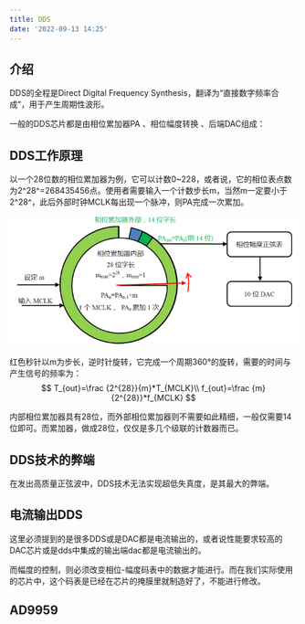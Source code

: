 ```yaml
---
title: DDS
date: '2022-09-13 14:25'
---
```


## 介绍

DDS的全程是Direct Digital Frequency Synthesis，翻译为“直接数字频率合成”，用于产生周期性波形。

一般的DDS芯片都是由相位累加器PA 、相位幅度转换 、后端DAC组成：

## DDS工作原理

以一个28位数的相位累加器为例，它可以计数0~228，或者说，它的相位表点数为2^28^=268435456点。使用者需要输入一个计数步长m，当然m一定要小于2^28^，此后外部时钟MCLK每出现一个脉冲，则PA完成一次累加。

![image-20220914183811589](./DDS.assets/image-20220914183811589.png)

红色秒针以m为步长，逆时针旋转，它完成一个周期360°的旋转，需要的时间与产生信号的频率为：
$$
T_{out}=\frac {2^{28}}{m}*T_{MCLK}\\
f_{out}=\frac {m}{2^{28}}*f_{MCLK}
$$


内部相位累加器具有28位，而外部相位累加器则不需要如此精细，一般仅需要14位即可。而累加器，做成28位，仅仅是多几个级联的计数器而已。

## DDS技术的弊端



在发出高质量正弦波中，DDS技术无法实现超低失真度，是其最大的弊端。

## 电流输出DDS

这里必须提到的是很多DDS或是DAC都是电流输出的，或者说性能要求较高的DAC芯片或是dds中集成的输出端dac都是电流输出的。

而幅度的控制，则必须改变相位-幅度码表中的数据才能进行。而在我们实际使用的芯片中，这个码表是已经在芯片的掩膜里就制造好了，不能进行修改。



## AD9959





